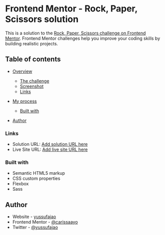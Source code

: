 # Frontend Mentor - Rock, Paper, Scissors solution

This is a solution to the [Rock, Paper, Scissors challenge on Frontend Mentor](https://www.frontendmentor.io/challenges/rock-paper-scissors-game-pTgwgvgH). Frontend Mentor challenges help you improve your coding skills by building realistic projects. 

## Table of contents

- [Overview](#overview)
  - [The challenge](#the-challenge)
  - [Screenshot](#screenshot)
  - [Links](#links)
- [My process](#my-process)
  - [Built with](#built-with)
  
- [Author](#author)
### Links

- Solution URL: [Add solution URL here](https://github.com/carissaayo/rock-paper-scissor-app)
- Live Site URL: [Add live site URL here](https://paper-scissors-rock-app.netlify.app/)
### Built with

- Semantic HTML5 markup
- CSS custom properties
- Flexbox
- Sass
## Author
- Website - [yussufajao](https://yussufajao.netlify.app/)
- Frontend Mentor - [@carissaayo](https://www.frontendmentor.io/profile/carissaayo)
- Twitter - [@yussufajao](https://twitter.com/yussufajao)